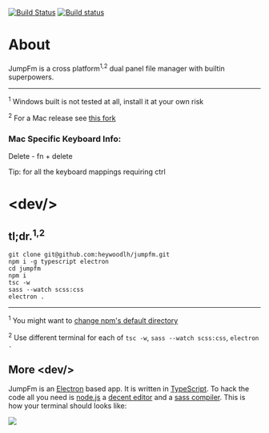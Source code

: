 [![Build Status](https://travis-ci.org/Gilad-Kutiel-App/jumpfm.svg?branch=master)](https://travis-ci.org/Gilad-Kutiel-App/jumpfm)  [![Build status](https://ci.appveyor.com/api/projects/status/g9ggpk5578fq56x2?svg=true)](https://ci.appveyor.com/project/gkutiel/jumpfm) 

# About

JumpFm is a cross platform<sup>1,2</sup> dual panel file manager with builtin superpowers. 

----
<sup>1</sup>
Windows built is not tested at all, install it at your own risk

<sup>2</sup>
For a Mac release see [this fork](https://github.com/heywoodlh/jumpfm)

### Mac Specific Keyboard Info:
Delete - fn + delete

Tip: for all the keyboard mappings requiring ctrl

# \<dev/\>

## tl;dr.<sup>1,2</sup>
```
git clone git@github.com:heywoodlh/jumpfm.git
npm i -g typescript electron
cd jumpfm
npm i
tsc -w
sass --watch scss:css
electron .
```
---
<sup>1</sup>
You might want to [change npm's default directory](https://docs.npmjs.com/getting-started/fixing-npm-permissions#option-2-change-npms-default-directory-to-another-directory)

<sup>2</sup>
Use different terminal for each of  ```tsc -w```, ```sass --watch scss:css```, ```electron .```

## More \<dev/\>

JumpFm is an [Electron](https://electron.atom.io/) based app.
It is written in [TypeScript](https://www.typescriptlang.org/).
To hack the code all you need is [node.js](https://nodejs.org/en/) a
[decent editor](http://bit.ly/2wHIoSz) and a [sass compiler](http://sass-lang.com/).
This is how your terminal should looks like:

![](/misc/dev.png)



